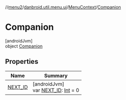 //[menu2](../../../../index.md)/[danbroid.util.menu.ui](../../index.md)/[MenuContext](../index.md)/[Companion](index.md)

# Companion

[androidJvm]\
object [Companion](index.md)

## Properties

| Name | Summary |
|---|---|
| [NEXT_ID](-n-e-x-t_-i-d.md) | [androidJvm]<br>var [NEXT_ID](-n-e-x-t_-i-d.md): [Int](https://kotlinlang.org/api/latest/jvm/stdlib/kotlin/-int/index.html) = 0 |

